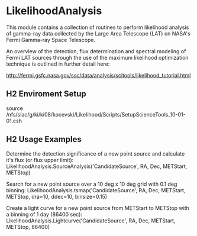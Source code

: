 # LikelihoodAnalysis

This module contains a collection of routines to perform likelihood analysis of gamma-ray data collected by the Large Area Telescope (LAT) on NASA's Fermi Gamma-ray Space Telescope.

An overview of the detection, flux determination and spectral modeling of Fermi LAT sources through the use of the maximum likelihood optimization technique is outlined in further detail here:

http://fermi.gsfc.nasa.gov/ssc/data/analysis/scitools/likelihood_tutorial.html

## H2 Enviroment Setup

source /nfs/slac/g/ki/ki08/kocevski/Likelihood/Scripts/SetupScienceTools_10-01-01.csh

## H2 Usage Examples

Determine the detection significance of a new point source and calculate it's flux (or flux upper limit):
LikelihoodAnalysis.SourceAnalysis('CandidateSource', RA, Dec, METStart, METStop)

Search for a new point source over a 10 deg x 10 deg grid with 0.1 deg binning:
LikelihoodAnalysis.tsmap('CandidateSource', RA, Dec, METStart, METStop, dra=10, ddec=10, binsize=0.15)

Create a light curve for a new point source from METStart to METStop with a binning of 1 day (86400 sec):
LikelihoodAnalysis.Lightcurve('CandidateSource', RA, Dec, METStart, METStop, 86400) 
